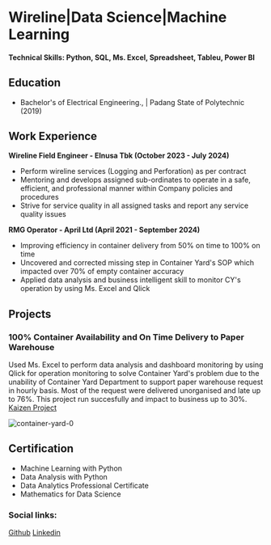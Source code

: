 # Wireline|Data Science|Machine Learning

#### Technical Skills: Python, SQL, Ms. Excel, Spreadsheet, Tableu, Power BI

## Education
- Bachelor's of Electrical Engineering.,  | Padang State of Polytechnic (2019)

## Work Experience
**Wireline Field Engineer - Elnusa Tbk (October 2023 - July 2024)**
- Perform wireline services (Logging and Perforation) as per contract
- Mentoring and develops assigned sub-ordinates to operate in a safe, efficient, and professional manner within Company policies and procedures
- Strive for service quality in all assigned tasks and report any service quality issues
  
**RMG Operator - April Ltd (April 2021 - September 2024)**
- Improving efficiency in container delivery from 50% on time to 100% on time
- Uncovered and corrected missing step in Container Yard's SOP which impacted over 70% of empty container accuracy
- Applied data analysis and business intelligent skill to monitor CY's operation by using Ms. Excel and Qlick

## Projects
### 100% Container Availability and On Time Delivery to Paper Warehouse
Used Ms. Excel to perform data analysis and dashboard monitoring by using Qlick for operation monitoring to solve Container Yard's problem due to the unability of Container Yard Department to support paper warehouse request in hourly basis. Most of the request were delivered unorganised and late up to 76%. This project run succesfully and impact to business up to 30%. 
[Kaizen Project](https://drive.google.com/drive/folders/12M46mlv4N_VSaDOf7EJi0HIq0LFoI2aP)

![container-yard-0](https://github.com/user-attachments/assets/85f2c6af-cc40-4813-bb88-aa86e928c524)

## Certification
- Machine Learning with Python
- Data Analysis with Python
- Data Analytics Professional Certificate
- Mathematics for Data Science

### Social links:
[Github](https://github.com/yupraw)
[Linkedin](https://www.linkedin.com/in/yudha-prawira-a6baab17a/)

